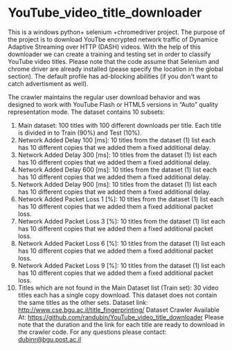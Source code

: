 # YouTube_video_title_downloader
This is a windows  python+ selenium +chromedriver project.
The purpose of the project is to download YouTbe encrypted network traffic of Dynamice Adaptive Streaming over HTTP (DASH) videos.
With the help of this downloader we can create a training and testing set in order to classify YouTube video titles.
Please note that the code assume that Selenium and chrome driver are already installed (pease specify the location in the global section). The default profile has ad-blocking abilities (if you don't want to catch advertisment as well).

The crawler maintains the regular user download behavior and was designed to work with YouTube Flash or HTML5 versions in “Auto” quality representation mode. 
The dataset contains 10 subsets:
1.	Main dataset: 100 titles with 100 different downloads per title. Each title is divided in to Train (90%) and Test (10%).
2.	Network Added Delay 100 [ms]: 10 titles from the dataset (1)  list each has  10 different copies that we added them a fixed additional delay.
3.	Network Added Delay 300 [ms]: 10 titles from the dataset (1)  list each has  10 different copies that we added them a fixed additional delay.
4.	Network Added Delay 600 [ms]: 10 titles from the dataset (1)  list each has  10 different copies that we added them a fixed additional delay.
5.	Network Added Delay 900 [ms]: 10 titles from the dataset (1)  list each has  10 different copies that we added them a fixed additional delay.
6.	Network Added Packet Loss 1 [%]: 10 titles from the dataset (1)  list each has  10 different copies that we added them a fixed additional packet loss.
7.	Network Added Packet Loss 3 [%]: 10 titles from the dataset (1)  list each has  10 different copies that we added them a fixed additional packet loss.
8.	Network Added Packet Loss 6 [%]: 10 titles from the dataset (1)  list each has  10 different copies that we added them a fixed additional packet loss.
9.	Network Added Packet Loss 9 [%]: 10 titles from the dataset (1)  list each has  10 different copies that we added them a fixed additional packet loss.
10.	Titles which are not found in the  Main Dataset list (Train set): 30 video titles each has a single copy download. This dataset does not contain the same titles as the other sets.
Dataset link: http://www.cse.bgu.ac.il/title_fingerprinting/
Dataset Crawler Available At: https://github.com/randubin/YouTube_video_title_downloader
Please note that the duration and the link for each title are ready to download in the crawler code.
For any questions please contact:
dubinr@bgu.post.ac.il

